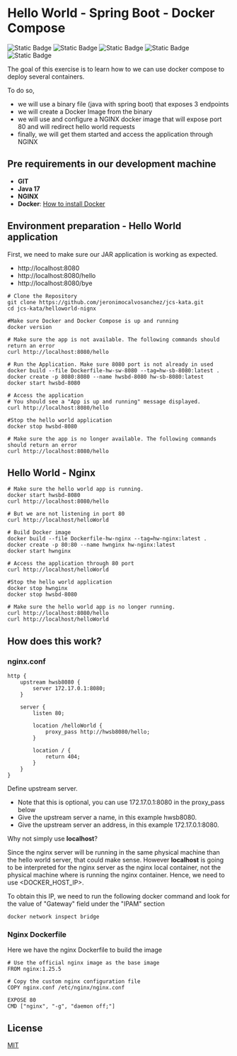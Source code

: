 # Hello World - Spring Boot - Docker Compose

![Static Badge](https://img.shields.io/badge/java-17-blue)
![Static Badge](https://img.shields.io/badge/spring_boot-3.2.4-blue)
![Static Badge](https://img.shields.io/badge/nginx-1.25.5-blue)
![Static Badge](https://img.shields.io/badge/docker-26.0.0-blue)
![Static Badge](https://img.shields.io/badge/license-mit-green)

The goal of this exercise is to learn how to we can use docker compose to deploy several containers.

To do so,
- we will use a binary file (java with spring boot) that exposes 3 endpoints
- we will create a Docker Image from the binary
- we will use and configure a NGINX docker image that will expose port 80 and will redirect hello world requests
- finally, we will get them started and access the application through NGINX

## Pre requirements in our development machine
- **GIT**
- **Java 17**
- **NGINX**
- **Docker**: [How to install Docker](https://docs.docker.com/get-docker/)
  
## Environment preparation - Hello World application

First, we need to make sure our JAR application is working as expected.
- http://localhost:8080
- http://localhost:8080/hello
- http://localhost:8080/bye

```shell
# Clone the Repository
git clone https://github.com/jeronimocalvosanchez/jcs-kata.git
cd jcs-kata/helloworld-nignx

#Make sure Docker and Docker Compose is up and running
docker version

# Make sure the app is not available. The following commands should return an error
curl http://localhost:8080/hello

# Run the Application. Make sure 8080 port is not already in used
docker build --file Dockerfile-hw-sw-8080 --tag=hw-sb-8080:latest .
docker create -p 8080:8080 --name hwsbd-8080 hw-sb-8080:latest
docker start hwsbd-8080

# Access the application
# You should see a "App is up and running" message displayed.
curl http://localhost:8080/hello

#Stop the hello world application
docker stop hwsbd-8080

# Make sure the app is no longer available. The following commands should return an error
curl http://localhost:8080/hello
```

## Hello World - Nginx

```shell
# Make sure the hello world app is running.
docker start hwsbd-8080
curl http://localhost:8080/hello

# But we are not listening in port 80
curl http://localhost/helloWorld

# Build Docker image
docker build --file Dockerfile-hw-nginx --tag=hw-nginx:latest .
docker create -p 80:80 --name hwnginx hw-nginx:latest
docker start hwnginx

# Access the application through 80 port
curl http://localhost/helloWorld

#Stop the hello world application
docker stop hwnginx
docker stop hwsbd-8080

# Make sure the hello world app is no longer running.
curl http://localhost:8080/hello
curl http://localhost/helloWorld
```

## How does this work? 

### nginx.conf 

```shell
http {
    upstream hwsb8080 {
        server 172.17.0.1:8080;
    }

    server {
        listen 80;

        location /helloWorld {
            proxy_pass http://hwsb8080/hello;
        }

        location / {
            return 404;
        }
    }
}

```

Define upstream server. 
- Note that this is optional, you can use 172.17.0.1:8080 in the proxy_pass below
- Give the upstream server a name, in this example hwsb8080.
- Give the upstream server an address, in this example 172.17.0.1:8080. 

Why not simply use **localhost**?

Since the nginx server will be running in the same physical machine than the hello world server, that could make sense.
However **localhost** is going to be interpreted for the nginx server as the nginx local container, not the physical machine where is running the nginx container.
Hence, we need to use <DOCKER_HOST_IP>.

To obtain this IP, we need to run the following docker command and look for the value of "Gateway" field under the "IPAM" section

```shell
docker network inspect bridge
```

### Nginx Dockerfile

Here we have the nginx Dockerfile to build the image

```shell
# Use the official nginx image as the base image
FROM nginx:1.25.5

# Copy the custom nginx configuration file
COPY nginx.conf /etc/nginx/nginx.conf

EXPOSE 80
CMD ["nginx", "-g", "daemon off;"]
```

## License

[MIT](https://choosealicense.com/licenses/mit/)